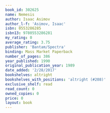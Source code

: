 ```yaml
---
book_id: 302625
name: Nemesis
author: Isaac Asimov
author_l-f: 'Asimov, Isaac'
isbn: 0553286285
isbn13: 9780553286281
my_rating: 0
average_rating: 3.75
publisher: 'Bantam/Spectra'
binding: Mass Market Paperback
number_of_pages: 386
year_published: 1990
original_publication_year: 1989
date_added: '2/28/2017'
bookshelves: altright
bookshelves_with_positions: 'altright (#208)'
exclusive_shelf: read
read_count: 0
owned_copies: 0
price: 0
layout: book
---
```

